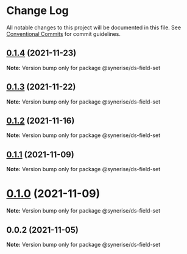 # Change Log

All notable changes to this project will be documented in this file.
See [Conventional Commits](https://conventionalcommits.org) for commit guidelines.

## [0.1.4](https://github.com/Synerise/synerise-design/compare/@synerise/ds-field-set@0.1.3...@synerise/ds-field-set@0.1.4) (2021-11-23)

**Note:** Version bump only for package @synerise/ds-field-set





## [0.1.3](https://github.com/Synerise/synerise-design/compare/@synerise/ds-field-set@0.1.2...@synerise/ds-field-set@0.1.3) (2021-11-22)

**Note:** Version bump only for package @synerise/ds-field-set





## [0.1.2](https://github.com/Synerise/synerise-design/compare/@synerise/ds-field-set@0.1.1...@synerise/ds-field-set@0.1.2) (2021-11-16)

**Note:** Version bump only for package @synerise/ds-field-set





## [0.1.1](https://github.com/Synerise/synerise-design/compare/@synerise/ds-field-set@0.0.2...@synerise/ds-field-set@0.1.1) (2021-11-09)

**Note:** Version bump only for package @synerise/ds-field-set





# [0.1.0](https://github.com/Synerise/synerise-design/compare/@synerise/ds-field-set@0.0.2...@synerise/ds-field-set@0.1.0) (2021-11-09)

**Note:** Version bump only for package @synerise/ds-field-set





## 0.0.2 (2021-11-05)

**Note:** Version bump only for package @synerise/ds-field-set
